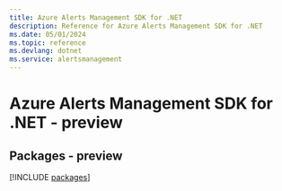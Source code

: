 ```yaml
---
title: Azure Alerts Management SDK for .NET
description: Reference for Azure Alerts Management SDK for .NET
ms.date: 05/01/2024
ms.topic: reference
ms.devlang: dotnet
ms.service: alertsmanagement
---
```

# Azure Alerts Management SDK for .NET - preview
## Packages - preview
[!INCLUDE [packages](alerts-management-index.md)]